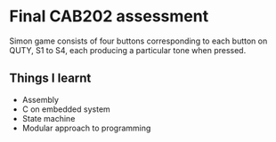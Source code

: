 # Final CAB202 assessment
Simon game consists of four buttons corresponding to each button on QUTY, S1 to S4, each producing a particular tone when pressed.

## Things I learnt
- Assembly
- C on embedded system
- State machine
- Modular approach to programming
